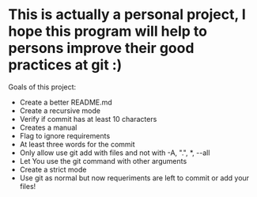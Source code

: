 # This is actually a personal project, I hope this program will help to persons improve their good practices at git :)

Goals of this project:

- Create a better README.md
- Create a recursive mode
- Verify if commit has at least 10 characters
- Creates a manual
- Flag to ignore requirements
- At least three words for the commit
- Only allow use git add with files and not with -A, ".", *, --all
- Let You use the git command with other arguments
- Create a strict mode
- Use git as normal but now requeriments are left to commit or add your files!
